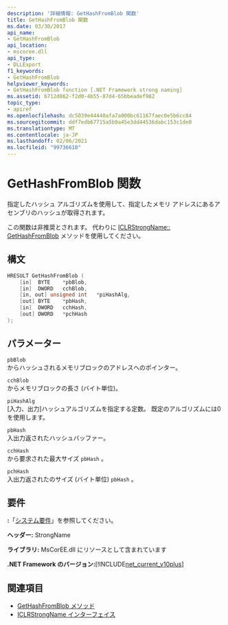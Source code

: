 ```yaml
---
description: '詳細情報: GetHashFromBlob 関数'
title: GetHashFromBlob 関数
ms.date: 03/30/2017
api_name:
- GetHashFromBlob
api_location:
- mscoree.dll
api_type:
- DLLExport
f1_keywords:
- GetHashFromBlob
helpviewer_keywords:
- GetHashFromBlob function [.NET Framework strong naming]
ms.assetid: b712d862-f2d0-4b55-87d4-65bbeadef982
topic_type:
- apiref
ms.openlocfilehash: dc5039e44440afa7a000bc61167faec0e5b6cc84
ms.sourcegitcommit: ddf7edb67715a5b9a45e3dd44536dabc153c1de0
ms.translationtype: MT
ms.contentlocale: ja-JP
ms.lasthandoff: 02/06/2021
ms.locfileid: "99736610"
---
```

# <a name="gethashfromblob-function"></a>GetHashFromBlob 関数

指定したハッシュ アルゴリズムを使用して、指定したメモリ アドレスにあるアセンブリのハッシュが取得されます。

この関数は非推奨とされます。 代わりに [ICLRStrongName:: GetHashFromBlob](../hosting/iclrstrongname-gethashfromblob-method.md) メソッドを使用してください。

## <a name="syntax"></a>構文

```cpp
HRESULT GetHashFromBlob (
    [in]  BYTE    *pbBlob,
    [in]  DWORD   cchBlob,
    [in, out] unsigned int   *piHashAlg,
    [out] BYTE    *pbHash,
    [in]  DWORD   cchHash,
    [out] DWORD   *pchHash
);
```

## <a name="parameters"></a>パラメーター

`pbBlob`\
からハッシュされるメモリブロックのアドレスへのポインター。

`cchBlob`\
からメモリブロックの長さ (バイト単位)。

`piHashAlg`\
[入力、出力]ハッシュアルゴリズムを指定する定数。 既定のアルゴリズムには0を使用します。

`pbHash`\
入出力返されたハッシュバッファー。

`cchHash`\
から要求された最大サイズ `pbHash` 。

`pchHash`\
入出力返されたのサイズ (バイト単位) `pbHash` 。

## <a name="requirements"></a>要件

**:**「[システム要件](../../get-started/system-requirements.md)」を参照してください。

**ヘッダー:** StrongName

**ライブラリ:** MsCorEE.dll にリソースとして含まれています

**.NET Framework のバージョン:**[!INCLUDE[net_current_v10plus](../../../../includes/net-current-v10plus-md.md)]

## <a name="see-also"></a>関連項目

- [GetHashFromBlob メソッド](../hosting/iclrstrongname-gethashfromblob-method.md)
- [ICLRStrongName インターフェイス](../hosting/iclrstrongname-interface.md)
